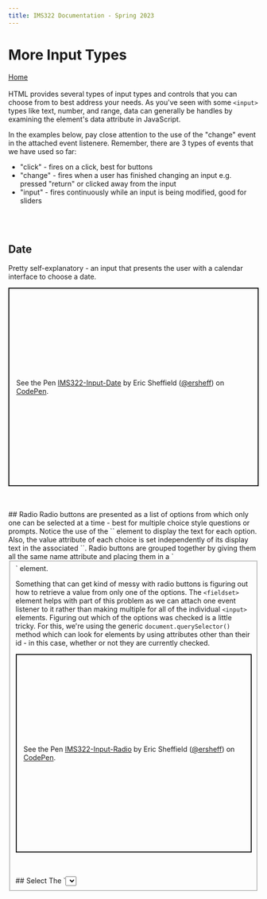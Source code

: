 ```yaml
---
title: IMS322 Documentation - Spring 2023
---
```


# More Input Types

[Home](index)
<br><br>
HTML provides several types of input types and controls that you can choose from to best address your needs. As you've seen with some `<input>` types like text, number, and range, data can generally be handles by examining the element's data attribute in JavaScript.

In the examples below, pay close attention to the use of the "change" event in the attached event listenere. Remember, there are 3 types of events that we have used so far:
- "click" - fires on a click, best for buttons
- "change" - fires when a user has finished changing an input e.g. pressed "return" or clicked away from the input
- "input" - fires continuously while an input is being modified, good for sliders

<br><br>
## Date
Pretty self-explanatory - an input that presents the user with a calendar interface to choose a date.
<p class="codepen" data-height="400" data-default-tab="html,result" data-slug-hash="GRXNBbL" data-editable="true" data-user="ersheff" style="height: 400px; box-sizing: border-box; display: flex; align-items: center; justify-content: center; border: 2px solid; margin: 1em 0; padding: 1em;">
  <span>See the Pen <a href="https://codepen.io/ersheff/pen/GRXNBbL">
  IMS322-Input-Date</a> by Eric Sheffield (<a href="https://codepen.io/ersheff">@ersheff</a>)
  on <a href="https://codepen.io">CodePen</a>.</span>
</p>
<br><br>
## Radio
Radio buttons are presented as a list of options from which only one can be selected at a time - best for multiple choice style questions or prompts. Notice the use of the `<label>` element to display the text for each option. Also, the value attribute of each choice is set independently of its display text in the associated `<label>`. Radio buttons are grouped together by giving them all the same name attribute and placing them in a `<fieldset>` element.

Something that can get kind of messy with radio buttons is figuring out how to retrieve a value from only one of the options. The `<fieldset>` element helps with part of this problem as we can attach one event listener to it rather than making multiple for all of the individual `<input>` elements. Figuring out which of the options was checked is a little tricky. For this, we're using the generic `document.querySelector()` method which can look for elements by using attributes other than their id - in this case, whether or not they are currently checked.
<p class="codepen" data-height="400" data-default-tab="html,result" data-slug-hash="abaBayj" data-editable="true" data-user="ersheff" style="height: 400px; box-sizing: border-box; display: flex; align-items: center; justify-content: center; border: 2px solid; margin: 1em 0; padding: 1em;">
  <span>See the Pen <a href="https://codepen.io/ersheff/pen/abaBayj">
  IMS322-Input-Radio</a> by Eric Sheffield (<a href="https://codepen.io/ersheff">@ersheff</a>)
  on <a href="https://codepen.io">CodePen</a>.</span>
</p>
<br><br>
## Select
The `<select>` element is kind of an outlier when it comes to HTML-based inputs. It does not use the `<input>` tag; rather, it has its own unique tag. Beyond that, its functionality is similar to the radio button in that it only allows a user to make one choice from a prefilled list of options. It is generally the more straightforward implementation of this input style if it is not necessary to present all available options at the same time.
<p class="codepen" data-height="400" data-default-tab="html,result" data-slug-hash="KKxNxOQ" data-editable="true" data-user="ersheff" style="height: 400px; box-sizing: border-box; display: flex; align-items: center; justify-content: center; border: 2px solid; margin: 1em 0; padding: 1em;">
  <span>See the Pen <a href="https://codepen.io/ersheff/pen/KKxNxOQ">
  IMS322-Input-Select</a> by Eric Sheffield (<a href="https://codepen.io/ersheff">@ersheff</a>)
  on <a href="https://codepen.io">CodePen</a>.</span>
</p>
<script async src="https://cpwebassets.codepen.io/assets/embed/ei.js"></script>